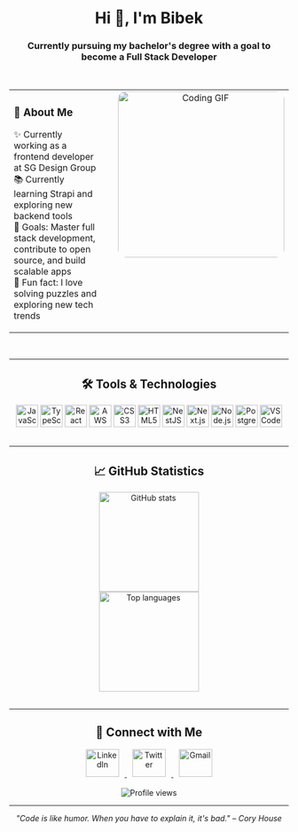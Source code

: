 <h1 align="center">Hi 👋, I'm Bibek</h1>

<h3 align="center">Currently pursuing my bachelor's degree with a goal to become a Full Stack Developer</h3>

<br/>

<div align="center">
  <table>
    <tr>
      <td align="left" valign="top" width="50%">
        <div style="padding-right: 20px;">
          <h3>🚀 About Me</h3>
          <p>
            ✨ Currently working as a frontend developer at SG Design Group<br/>
            📚 Currently learning Strapi and exploring new backend tools<br/>
            🎯 Goals: Master full stack development, contribute to open source, and build scalable apps<br/>
            🎲 Fun fact: I love solving puzzles and exploring new tech trends
          </p>
        </div>
      </td>
      <td align="center" valign="top" width="50%">
        <img 
          src="https://media4.giphy.com/media/v1.Y2lkPTc5MGI3NjExdW41YWhxNWNlZWt1OGt4a3B3a25qeWdrc3B1bW40NTNwYzV4eGVxaCZlcD12MV9pbnRlcm5hbF9naWZfYnlfaWQmY3Q9Zw/cuPm4p4pClZVC/giphy.gif"
          alt="Coding GIF"
          width="300"
          height="300"
          style="border-radius: 15px;"
        />
      </td>
    </tr>
  </table>
</div>

<br/>

---

<h2 align="center">🛠️ Tools & Technologies</h2>

<div align="center">
  <img src="https://cdn.jsdelivr.net/gh/devicons/devicon/icons/javascript/javascript-original.svg" height="40" alt="JavaScript logo" />
  <img src="https://cdn.jsdelivr.net/gh/devicons/devicon/icons/typescript/typescript-original.svg" height="40" alt="TypeScript logo" />
  <img src="https://cdn.jsdelivr.net/gh/devicons/devicon/icons/react/react-original.svg" height="40" alt="React logo" />
  <img src="https://cdn.jsdelivr.net/gh/devicons/devicon/icons/amazonwebservices/amazonwebservices-line-wordmark.svg" height="40" alt="AWS logo" />
  <img src="https://cdn.jsdelivr.net/gh/devicons/devicon/icons/css3/css3-original.svg" height="40" alt="CSS3 logo" />
  <img src="https://cdn.jsdelivr.net/gh/devicons/devicon/icons/html5/html5-original.svg" height="40" alt="HTML5 logo" />
  <img src="https://cdn.jsdelivr.net/gh/devicons/devicon/icons/nestjs/nestjs-original.svg" height="40" alt="NestJS logo" />
  <img src="https://cdn.jsdelivr.net/gh/devicons/devicon/icons/nextjs/nextjs-original.svg" height="40" alt="Next.js logo" />
  <img src="https://cdn.jsdelivr.net/gh/devicons/devicon/icons/nodejs/nodejs-original.svg" height="40" alt="Node.js logo" />
  <img src="https://cdn.jsdelivr.net/gh/devicons/devicon/icons/postgresql/postgresql-original.svg" height="40" alt="PostgreSQL logo" />
  <img src="https://cdn.jsdelivr.net/gh/devicons/devicon/icons/vscode/vscode-original.svg" height="40" alt="VSCode logo" />
</div>

<br/>

---

<h2 align="center">📈 GitHub Statistics</h2>

<div align="center">
  <img src="https://github-readme-stats.vercel.app/api?username=bibek68088&hide_title=false&hide_rank=false&show_icons=true&include_all_commits=true&count_private=true&disable_animations=false&theme=dracula&locale=en&hide_border=true" height="180" alt="GitHub stats" />
  <br/>
  <img src="https://github-readme-stats.vercel.app/api/top-langs?username=bibek68088&locale=en&hide_title=false&layout=compact&card_width=400&langs_count=8&theme=dracula&hide_border=true" height="180" alt="Top languages" />
</div>

<br/>

---

<h2 align="center">🤝 Connect with Me</h2>

<div align="center">
  <a href="https://linkedin.com/in/bibek-tamang-890721269/" target="_blank">
    <img src="https://raw.githubusercontent.com/maurodesouza/profile-readme-generator/master/src/assets/icons/social/linkedin/default.svg" width="60" height="50" alt="LinkedIn" style="margin: 0 10px;" />
  </a>
  <a href="https://twitter.com/bibek68088" target="_blank">
    <img src="https://raw.githubusercontent.com/maurodesouza/profile-readme-generator/master/src/assets/icons/social/twitter/default.svg" width="60" height="50" alt="Twitter" style="margin: 0 10px;" />
  </a>
  <a href="mailto:bibeks337@gmail.com" target="_blank">
    <img src="https://raw.githubusercontent.com/maurodesouza/profile-readme-generator/master/src/assets/icons/social/gmail/default.svg" width="60" height="50" alt="Gmail" style="margin: 0 10px;" />
  </a>
</div>

<br/>

<div align="center">
  <img src="https://komarev.com/ghpvc/?username=bibek68088&label=Profile%20views&color=0e75b6&style=flat" alt="Profile views" />
</div>

---

<div align="center">
  <i>"Code is like humor. When you have to explain it, it's bad." – Cory House</i>
</div>
